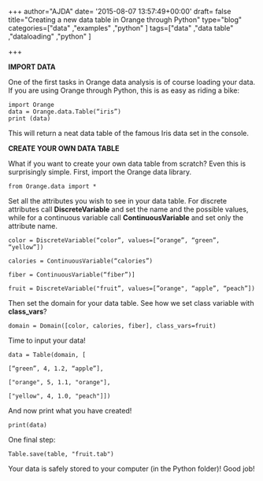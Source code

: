+++
author="AJDA"
date= '2015-08-07 13:57:49+00:00'
draft= false
title="Creating a new data table in Orange through Python"
type="blog"
categories=["data" ,"examples" ,"python" ]
tags=["data" ,"data table" ,"dataloading" ,"python" ]

+++

**IMPORT DATA**



One of the first tasks in Orange data analysis is of course loading your data. If you are using Orange through Python, this is as easy as riding a bike:

    
    import Orange
    data = Orange.data.Table(“iris”)
    print (data)


This will return a neat data table of the famous Iris data set in the console.



**CREATE YOUR OWN DATA TABLE**



What if you want to create your own data table from scratch? Even this is surprisingly simple. First, import the Orange data library.

    
    from Orange.data import *




Set all the attributes you wish to see in your data table. For discrete attributes call **DiscreteVariable** and set the name and the possible values, while for a continuous variable call **ContinuousVariable** and set only the attribute name.

    
    color = DiscreteVariable(“color”, values=[“orange”, “green”, “yellow”])
    
    calories = ContinuousVariable(“calories”)
    
    fiber = ContinuousVariable(“fiber”)]
    
    fruit = DiscreteVariable("fruit”, values=[”orange", “apple”, “peach”])




Then set the domain for your data table. See how we set class variable with **class_vars**?

    
    domain = Domain([color, calories, fiber], class_vars=fruit)




Time to input your data!

    
    data = Table(domain, [
    
    [“green”, 4, 1.2, “apple”],
    
    ["orange", 5, 1.1, "orange"],
    
    ["yellow", 4, 1.0, "peach"]])




And now print what you have created!

    
    print(data)




One final step:

    
    Table.save(table, "fruit.tab")




Your data is safely stored to your computer (in the Python folder)! Good job!
